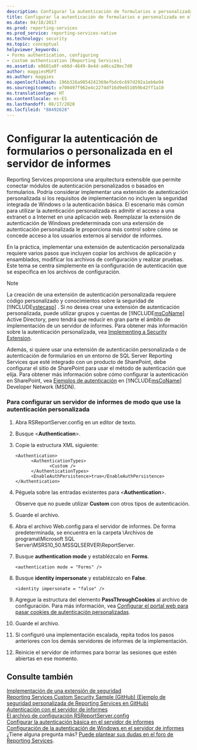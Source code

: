 ```yaml
---
description: Configurar la autenticación de formularios o personalizada en el servidor de informes
title: Configurar la autenticación de formularios o personalizada en el servidor de informes | Microsoft Docs
ms.date: 04/18/2017
ms.prod: reporting-services
ms.prod_service: reporting-services-native
ms.technology: security
ms.topic: conceptual
helpviewer_keywords:
- Forms authentication, configuring
- custom authentication [Reporting Services]
ms.assetid: e8601a8f-e66d-4649-8e4d-a46ca20ec7d0
author: maggiesMSFT
ms.author: maggies
ms.openlocfilehash: 196b326a9854242369efbdc6c697d292a1eb6e94
ms.sourcegitcommit: e700497f962e4c2274df16d9e651059b42ff1a10
ms.translationtype: HT
ms.contentlocale: es-ES
ms.lasthandoff: 08/17/2020
ms.locfileid: "88492628"
---
```

# <a name="configure-custom-or-forms-authentication-on-the-report-server"></a>Configurar la autenticación de formularios o personalizada en el servidor de informes

Reporting Services proporciona una arquitectura extensible que permite conectar módulos de autenticación personalizados o basados en formularios. Podría considerar implementar una extensión de autenticación personalizada si los requisitos de implementación no incluyen la seguridad integrada de Windows o la autenticación básica. El escenario más común para utilizar la autenticación personalizada es admitir el acceso a una extranet o a Internet en una aplicación web. Reemplazar la extensión de autenticación de Windows predeterminada con una extensión de autenticación personalizada le proporciona más control sobre cómo se concede acceso a los usuarios externos al servidor de informes.  

En la práctica, implementar una extensión de autenticación personalizada requiere varios pasos que incluyen copiar los archivos de aplicación y ensamblados, modificar los archivos de configuración y realizar pruebas. Este tema se centra simplemente en la configuración de autenticación que se especifica en los archivos de configuración.  

> [!NOTE]
>  La creación de una extensión de autenticación personalizada requiere código personalizado y conocimientos sobre la seguridad de [!INCLUDE[vstecasp](../../includes/vstecasp-md.md)] . Si no desea crear una extensión de autenticación personalizada, puede utilizar grupos y cuentas de [!INCLUDE[msCoName](../../includes/msconame-md.md)] Active Directory, pero tendrá que reducir en gran parte el ámbito de implementación de un servidor de informes. Para obtener más información sobre la autenticación personalizada, vea [Implementing a Security Extension](../../reporting-services/extensions/security-extension/implementing-a-security-extension.md).

Además, si quiere usar una extensión de autenticación personalizada o de autenticación de formularios en un entorno de SQL Server Reporting Services que esté integrado con un producto de SharePoint, debe configurar el sitio de SharePoint para usar el método de autenticación que elija. Para obtener más información sobre cómo configurar la autenticación en SharePoint, vea [Ejemplos de autenticación](https://go.microsoft.com/fwlink/?LinkId=115575) en [!INCLUDE[msCoName](../../includes/msconame-md.md)] Developer Network (MSDN).



### <a name="to-configure-a-report-server-to-use-custom-authentication"></a>Para configurar un servidor de informes de modo que use la autenticación personalizada

1.  Abra RSReportServer.config en un editor de texto.

2.  Busque \<**Authentication**>.

3.  Copie la estructura XML siguiente:

    ```
    <Authentication>
          <AuthenticationTypes>
                 <Custom />
          </AuthenticationTypes>
          <EnableAuthPersistence>true</EnableAuthPersistence>
    </Authentication>
    ```

4.  Péguela sobre las entradas existentes para \<**Authentication**>.

     Observe que no puede utilizar **Custom** con otros tipos de autenticación.

5.  Guarde el archivo.

6.  Abra el archivo Web.config para el servidor de informes. De forma predeterminada, se encuentra en la carpeta \Archivos de programa\Microsoft SQL Server\MSRS10_50.MSSQLSERVER\ReportServer.

7.  Busque **authentication mode** y establézcalo en **Forms**.

    ```
    <authentication mode = "Forms" />
    ```

8.  Busque **identity impersonate** y establézcalo en **False**.

    ```
    <identity impersonate = "false" />  
    ```
9. Agregue la estructura del elemento **PassThroughCookies** al archivo de configuración. Para más información, vea [Configurar el portal web para pasar cookies de autenticación personalizadas](../../reporting-services/security/configure-the-web-portal-to-pass-custom-authentication-cookies.md).
  
10. Guarde el archivo.  
  
11. Si configuró una implementación escalada, repita todos los pasos anteriores con los demás servidores de informes de la implementación.  
  
12. Reinicie el servidor de informes para borrar las sesiones que estén abiertas en ese momento.  

## <a name="see-also"></a>Consulte también

[Implementación de una extensión de seguridad](../../reporting-services/extensions/security-extension/implementing-a-security-extension.md)  
[Reporting Services Custom Security Sample (GitHub) (Ejemplo de seguridad personalizada de Reporting Services en GitHub)](https://github.com/Microsoft/Reporting-Services/tree/master/CustomSecuritySample)  
[Autenticación con el servidor de informes](../../reporting-services/security/authentication-with-the-report-server.md)   
[El archivo de configuración RSReportServer.config](../../reporting-services/report-server/rsreportserver-config-configuration-file.md)   
[Configurar la autenticación básica en el servidor de informes](../../reporting-services/security/configure-basic-authentication-on-the-report-server.md)   
[Configuración de la autenticación de Windows en el servidor de informes](../../reporting-services/security/configure-windows-authentication-on-the-report-server.md)  
¿Tiene alguna pregunta más? [Puede plantear sus dudas en el foro de Reporting Services](https://go.microsoft.com/fwlink/?LinkId=620231).
